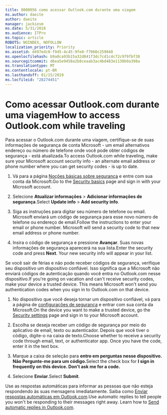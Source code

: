 ```yaml
---
title: 8000056 como acessar Outlook.com durante uma viagem
ms.author: daeite
author: daeite
manager: jackiesm
ms.date: 5/31/2018
ms.audience: ITPro
ms.topic: article
ROBOTS: NOINDEX, NOFOLLOW
localization_priority: Priority
ms.assetid: d497edc0-f945-4c45-9fe0-f7060c259848
ms.openlocfilehash: b9a0ca93b15a32d041f3dc7cd1c4c72c979fbf38
ms.sourcegitcommit: d6ea5e9458a2b8ceaab3ac4bd483e1130b9a398a
ms.translationtype: MT
ms.contentlocale: pt-BR
ms.lasthandoff: 01/15/2019
ms.locfileid: "28274451"
---
```

# <a name="how-to-access-outlookcom-while-traveling"></a><span data-ttu-id="b843a-102">Como acessar Outlook.com durante uma viagem</span><span class="sxs-lookup"><span data-stu-id="b843a-102">How to access Outlook.com while traveling</span></span>

<span data-ttu-id="b843a-103">Para acessar o Outlook.com durante uma viagem, certifique-se de suas informações de segurança de conta Microsoft - um email alternativos endereço ou número de telefone onde você pode obter códigos de segurança - está atualizada.</span><span class="sxs-lookup"><span data-stu-id="b843a-103">To access Outlook.com while traveling, make sure your Microsoft account security info - an alternate email address or phone number where you can get security codes - is up to date.</span></span>
  
1. <span data-ttu-id="b843a-104">Vá para a página [Noções básicas sobre segurança](https://go.microsoft.com/fwlink/p/?linkid=842325) e entre com sua conta da Microsoft.</span><span class="sxs-lookup"><span data-stu-id="b843a-104">Go to the [Security basics](https://go.microsoft.com/fwlink/p/?linkid=842325) page and sign in with your Microsoft account.</span></span> 
    
2. <span data-ttu-id="b843a-105">Selecione **Atualizar informações** \> **Adicionar informações de segurança**.</span><span class="sxs-lookup"><span data-stu-id="b843a-105">Select **Update info** \> **Add security info**.</span></span> 
    
3. <span data-ttu-id="b843a-p101">Siga as instruções para digitar seu número de telefone ou email. Microsoft enviará um código de segurança para esse novo número de telefone ou endereço de email.</span><span class="sxs-lookup"><span data-stu-id="b843a-p101">Follow the instructions to enter your email or phone number. Microsoft will send a security code to that new email address or phone number.</span></span>
    
4. <span data-ttu-id="b843a-p102">Insira o código de segurança e pressione **Avançar**. Suas novas informações de segurança aparecerá na sua lista.</span><span class="sxs-lookup"><span data-stu-id="b843a-p102">Enter the security code and press **Next**. Your new security info will appear in your list.</span></span> 
    
<span data-ttu-id="b843a-p103">Se você sair de férias e não pode receber códigos de segurança, verifique seu dispositivo um dispositivo confiável. Isso significa que a Microsoft não enviará códigos de autenticação quando você entra no Outlook.com nesse dispositivo.</span><span class="sxs-lookup"><span data-stu-id="b843a-p103">If you're going on vacation and can't receive security codes, make your device a trusted device. This means Microsoft won't send you authentication codes when you sign in to Outlook.com on that device.</span></span>
  
1. <span data-ttu-id="b843a-112">No dispositivo que você deseja tornar um dispositivo confiável, vá para a página de [configurações de segurança](https://go.microsoft.com/fwlink/p/?linkid=2002000&amp;clcid=0x409) e entrar com sua conta da Microsoft.</span><span class="sxs-lookup"><span data-stu-id="b843a-112">On the device you want to make a trusted device, go the [Security settings](https://go.microsoft.com/fwlink/p/?linkid=2002000&amp;clcid=0x409) page and sign in to your Microsoft account.</span></span> 
    
2. <span data-ttu-id="b843a-p104">Escolha se deseja receber um código de segurança por meio do aplicativo de email, texto ou autenticador. Depois que você tiver o código, digite-o na caixa de texto.</span><span class="sxs-lookup"><span data-stu-id="b843a-p104">Choose whether to receive a security code through email, text, or authenticator app. Once you have the code, enter it in the text box.</span></span>
    
3. <span data-ttu-id="b843a-115">Marque a caixa de seleção para **entro em perguntas nesse dispositivo. Não Pergunte-me para um código.**</span><span class="sxs-lookup"><span data-stu-id="b843a-115">Select the check box for **I sign in frequently on this device. Don't ask me for a code.**</span></span>
    
4. <span data-ttu-id="b843a-116">Selecione **Enviar**.</span><span class="sxs-lookup"><span data-stu-id="b843a-116">Select **Submit**.</span></span> 
    
<span data-ttu-id="b843a-p105">Use as respostas automáticas para informar as pessoas que não esteja respondendo às suas mensagens imediatamente. Saiba como [Enviar respostas automáticas em Outlook.com](https://go.microsoft.com/fwlink/p/?linkid=2002100&amp;clcid=0x409).</span><span class="sxs-lookup"><span data-stu-id="b843a-p105">Use automatic replies to tell people you won't be responding to their messages right away. Learn how to [Send automatic replies in Outlook.com](https://go.microsoft.com/fwlink/p/?linkid=2002100&amp;clcid=0x409).</span></span>
  

